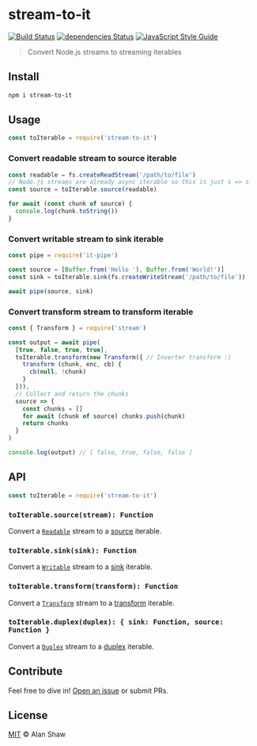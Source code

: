 # stream-to-it

[![Build Status](https://travis-ci.org/alanshaw/stream-to-it.svg?branch=master)](https://travis-ci.org/alanshaw/stream-to-it)
[![dependencies Status](https://david-dm.org/alanshaw/stream-to-it/status.svg)](https://david-dm.org/alanshaw/stream-to-it)
[![JavaScript Style Guide](https://img.shields.io/badge/code_style-standard-brightgreen.svg)](https://standardjs.com)

> Convert Node.js streams to streaming iterables

## Install

```sh
npm i stream-to-it
```

## Usage

```js
const toIterable = require('stream-to-it')
```

### Convert readable stream to source iterable

```js
const readable = fs.createReadStream('/path/to/file')
// Node.js streams are already async iterable so this is just s => s
const source = toIterable.source(readable)

for await (const chunk of source) {
  console.log(chunk.toString())
}
```

### Convert writable stream to sink iterable

```js
const pipe = require('it-pipe')

const source = [Buffer.from('Hello '), Buffer.from('World!')]
const sink = toIterable.sink(fs.createWriteStream('/path/to/file'))

await pipe(source, sink)
```

### Convert transform stream to transform iterable

```js
const { Transform } = require('stream')

const output = await pipe(
  [true, false, true, true],
  toIterable.transform(new Transform({ // Inverter transform :)
    transform (chunk, enc, cb) {
      cb(null, !chunk)
    }
  })),
  // Collect and return the chunks
  source => {
    const chunks = []
    for await (chunk of source) chunks.push(chunk)
    return chunks
  }
)

console.log(output) // [ false, true, false, false ]
```

## API

```js
const toIterable = require('stream-to-it')
```

### `toIterable.source(stream): Function`

Convert a [`Readable`](https://nodejs.org/dist/latest/docs/api/stream.html#stream_readable_streams) stream to a [source](https://gist.github.com/alanshaw/591dc7dd54e4f99338a347ef568d6ee9#source-it) iterable.

### `toIterable.sink(sink): Function`

Convert a [`Writable`](https://nodejs.org/dist/latest/docs/api/stream.html#stream_writable_streams) stream to a [sink](https://gist.github.com/alanshaw/591dc7dd54e4f99338a347ef568d6ee9#sink-it) iterable.

### `toIterable.transform(transform): Function`

Convert a [`Transform`](https://nodejs.org/dist/latest/docs/api/stream.html#stream_duplex_and_transform_streams) stream to a [transform](https://gist.github.com/alanshaw/591dc7dd54e4f99338a347ef568d6ee9#transform-it) iterable.

### `toIterable.duplex(duplex): { sink: Function, source: Function }`

Convert a [`Duplex`](https://nodejs.org/dist/latest/docs/api/stream.html#stream_duplex_and_transform_streams) stream to a [duplex](https://gist.github.com/alanshaw/591dc7dd54e4f99338a347ef568d6ee9#duplex-it) iterable.

## Contribute

Feel free to dive in! [Open an issue](https://github.com/alanshaw/stream-to-it/issues/new) or submit PRs.

## License

[MIT](LICENSE) © Alan Shaw
